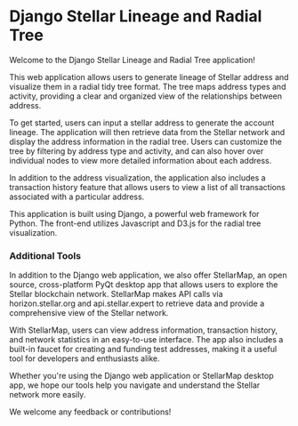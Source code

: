# Django Stellar Lineage and Radial Tree

Welcome to the Django Stellar Lineage and Radial Tree application!

This web application allows users to generate lineage of Stellar address and visualize them in a radial tidy tree format. The tree maps address types and activity, providing a clear and organized view of the relationships between address.

To get started, users can input a stellar address to generate the account lineage. The application will then retrieve data from the Stellar network and display the address information in the radial tree. Users can customize the tree by filtering by address type and activity, and can also hover over individual nodes to view more detailed information about each address.

In addition to the address visualization, the application also includes a transaction history feature that allows users to view a list of all transactions associated with a particular address.

This application is built using Django, a powerful web framework for Python. The front-end utilizes Javascript and D3.js for the radial tree visualization.

### Additional Tools

In addition to the Django web application, we also offer StellarMap, an open source, cross-platform PyQt desktop app that allows users to explore the Stellar blockchain network. StellarMap makes API calls via horizon.stellar.org and api.stellar.expert to retrieve data and provide a comprehensive view of the Stellar network.

With StellarMap, users can view address information, transaction history, and network statistics in an easy-to-use interface. The app also includes a built-in faucet for creating and funding test addresses, making it a useful tool for developers and enthusiasts alike.

Whether you're using the Django web application or StellarMap desktop app, we hope our tools help you navigate and understand the Stellar network more easily.

We welcome any feedback or contributions!